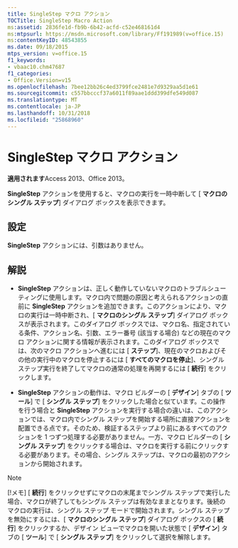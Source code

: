 ```yaml
---
title: SingleStep マクロ アクション
TOCTitle: SingleStep Macro Action
ms:assetid: 2836fe1d-fb9b-6b42-acfd-c52e468161d4
ms:mtpsurl: https://msdn.microsoft.com/library/Ff191989(v=office.15)
ms:contentKeyID: 48543855
ms.date: 09/18/2015
mtps_version: v=office.15
f1_keywords:
- vbaac10.chm47687
f1_categories:
- Office.Version=v15
ms.openlocfilehash: 7bee12bb26c4ed3799fce2481e7d9329aa5d1e61
ms.sourcegitcommit: c557bbcccf37a6011f89aae1ddd399dfe549d087
ms.translationtype: MT
ms.contentlocale: ja-JP
ms.lasthandoff: 10/31/2018
ms.locfileid: "25868960"
---
```

# <a name="singlestep-macro-action"></a>SingleStep マクロ アクション


**適用されます**Access 2013、Office 2013。

**SingleStep** アクションを使用すると、マクロの実行を一時中断して [ **マクロのシングル ステップ**] ダイアログ ボックスを表示できます。

## <a name="setting"></a>設定

**SingleStep** アクションには、引数はありません。

## <a name="remarks"></a>解説

  - **SingleStep** アクションは、正しく動作していないマクロのトラブルシューティングに使用します。マクロ内で問題の原因と考えられるアクションの直前に **SingleStep** アクションを追加できます。このアクションにより、マクロの実行は一時中断され、[ **マクロのシングル ステップ**] ダイアログ ボックスが表示されます。このダイアログ ボックスでは、マクロ名、指定されている条件、アクション名、引数、エラー番号 (該当する場合) などの現在のマクロ アクションに関する情報が表示されます。このダイアログ ボックスでは、次のマクロ アクションへ進むには [ **ステップ**]、現在のマクロおよびその他の実行中のマクロを停止するには [ **すべてのマクロを停止**]、シングル ステップ実行を終了してマクロの通常の処理を再開するには [ **続行**] をクリックします。

  - **SingleStep** アクションの動作は、マクロ ビルダーの [ **デザイン**] タブの [ **ツール**] で [ **シングル ステップ**] をクリックした場合と似ています。この操作を行う場合と **SingleStep** アクションを実行する場合の違いは、このアクションでは、マクロ内でシングル ステップを開始する場所に直接アクションを配置できる点です。そのため、検証するステップより前にあるすべてのアクションを 1 つずつ処理する必要がありません。一方、マクロ ビルダーの [ **シングル ステップ**] をクリックする場合は、マクロを実行する前にクリックする必要があります。その場合、シングル ステップは、マクロの最初のアクションから開始されます。


> [!NOTE]
> <P>[!メモ] [ <STRONG>続行</STRONG>] をクリックせずにマクロの末尾までシングル ステップで実行した場合、マクロが終了してもシングル ステップは有効なままとなります。後続のマクロの実行は、シングル ステップ モードで開始されます。シングル ステップを無効にするには、[ <STRONG>マクロのシングル ステップ</STRONG>] ダイアログ ボックスの [ <STRONG>続行</STRONG>] をクリックするか、デザイン ビューでマクロを開いた状態で [ <STRONG>デザイン</STRONG>] タブの [ <STRONG>ツール</STRONG>] で [ <STRONG>シングル ステップ</STRONG>] をクリックして選択を解除します。</P>


